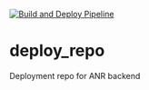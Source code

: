 [![Build and Deploy Pipeline](https://github.com/ANR-Uwaterloo/deploy_repo/actions/workflows/cd_pipelne.yml/badge.svg)](https://github.com/ANR-Uwaterloo/deploy_repo/actions/workflows/cd_pipelne.yml)
# deploy_repo
Deployment repo for ANR backend
